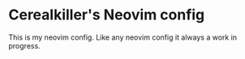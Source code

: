 # Cerealkiller's Neovim config

This is my neovim config. 
Like any neovim config it always a work in progress.
